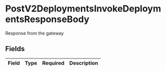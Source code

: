 # PostV2DeploymentsInvokeDeploymentsResponseBody

Response from the gateway


## Fields

| Field       | Type        | Required    | Description |
| ----------- | ----------- | ----------- | ----------- |
